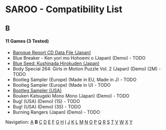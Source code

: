 # SAROO - Compatibility List

## B

#### 11 Games (3 Tested)

- [Baroque Report CD Data File (Japan)](../../../Regions/Demos/Japan/6106848/01/README.md)
- Blue Breaker - Ken yori mo Hohoemi o (Japan) (Demo) - TODO
- [Blue Seed: Kushinada Hirokuden (Japan)](../../../Regions/Demos/Japan/GS-9014/01/README.md)
- Body Special 264: Girls in Motion Puzzle Vol. 2 (Japan) (Demo) (2M) - TODO
- Bootleg Sampler (Europe) (Made in EU, Made in J) - TODO
- Bootleg Sampler (Europe) (Made in U) - TODO
- [Bootleg Sampler (USA)](../../../Regions/Demos/USA/MK-81031/01/README.md)
- Bouken Katsugeki Mono Mono (Japan) (Demo) - TODO
- Bug! (USA) (Demo) (1S) - TODO
- Bug! (USA) (Demo) (3S) - TODO
- Burning Rangers (Japan) (Demo) - TODO

Navigation:
[A](./A.md) **B** [C](./C.md) [D](./D.md) [E](./E.md) [F](./F.md) [G](./G.md) [H](./H.md) [I](./I.md) [J](./J.md) [K](./K.md) [L](./L.md) [M](./M.md) [N](./N.md) [O](./O.md) [P](./P.md) [Q](./Q.md) [R](./R.md) [S](./S.md) [T](./T.md) [V](./V.md) [W](./W.md) [X](./X.md) [Y](./Y.md)
